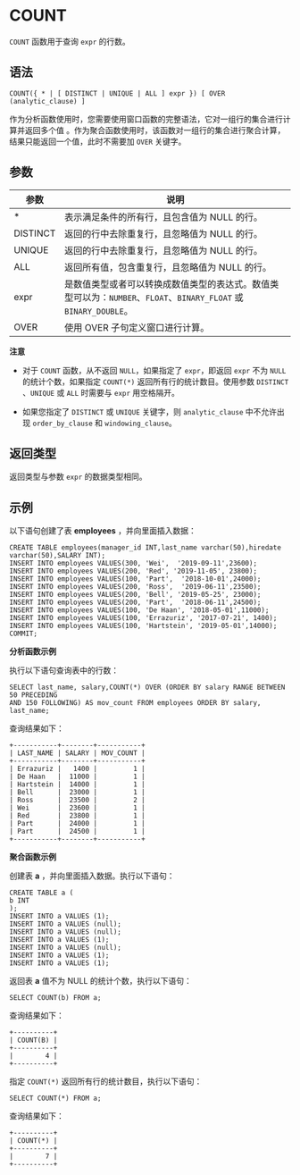 COUNT 
==========================



`COUNT` 函数用于查询 `expr` 的行数。

语法 
--------------

    COUNT({ * | [ DISTINCT | UNIQUE | ALL ] expr }) [ OVER (analytic_clause) ]



作为分析函数使用时，您需要使用窗口函数的完整语法，它对一组行的集合进行计算并返回多个值 。作为聚合函数使用时，该函数对一组行的集合进行聚合计算，结果只能返回一个值，此时不需要加 `OVER` 关键字。

参数 
--------------



|    参数    |                                       说明                                        |
|----------|---------------------------------------------------------------------------------|
| \*       | 表示满足条件的所有行，且包含值为 NULL 的行。                                                       |
| DISTINCT | 返回的行中去除重复行，且忽略值为 NULL 的行。                                                       |
| UNIQUE   | 返回的行中去除重复行，且忽略值为 NULL 的行。                                                       |
| ALL      | 返回所有值，包含重复行，且忽略值为 NULL 的行。                                                      |
| expr     | 是数值类型或者可以转换成数值类型的表达式。数值类型可以为：`NUMBER`、`FLOAT`、`BINARY_FLOAT` 或 `BINARY_DOUBLE`。 |
| OVER     | 使用 OVER 子句定义窗口进行计算。                                                             |


**注意**



* 对于 `COUNT` 函数，从不返回 `NULL`，如果指定了 `expr`，即返回 `expr` 不为 `NULL` 的统计个数，如果指定 `COUNT(*)` 返回所有行的统计数目。使用参数 `DISTINCT` 、`UNIQUE` 或 `ALL` 时需要与 `expr` 用空格隔开。

  

* 如果您指定了 `DISTINCT` 或 `UNIQUE` 关键字，则 `analytic_clause` 中不允许出现 `order_by_clause` 和 `windowing_clause`。

  




返回类型 
----------------

返回类型与参数 `expr` 的数据类型相同。

示例 
--------------

以下语句创建了表 **employees** ，并向里面插入数据：

    CREATE TABLE employees(manager_id INT,last_name varchar(50),hiredate varchar(50),SALARY INT);
    INSERT INTO employees VALUES(300, 'Wei',  '2019-09-11',23600);     
    INSERT INTO employees VALUES(200, 'Red', '2019-11-05', 23800);
    INSERT INTO employees VALUES(100, 'Part',  '2018-10-01',24000);     
    INSERT INTO employees VALUES(200, 'Ross',  '2019-06-11',23500);     
    INSERT INTO employees VALUES(200, 'Bell', '2019-05-25', 23000);
    INSERT INTO employees VALUES(200, 'Part',  '2018-06-11',24500);    
    INSERT INTO employees VALUES(100, 'De Haan', '2018-05-01',11000);      
    INSERT INTO employees VALUES(100, 'Errazuriz', '2017-07-21', 1400);
    INSERT INTO employees VALUES(100, 'Hartstein', '2019-05-01',14000);     
    COMMIT;



**分析函数示例** 

执行以下语句查询表中的行数：

    SELECT last_name, salary,COUNT(*) OVER (ORDER BY salary RANGE BETWEEN 50 PRECEDING 
    AND 150 FOLLOWING) AS mov_count FROM employees ORDER BY salary, last_name;



查询结果如下：

    +-----------+--------+-----------+
    | LAST_NAME | SALARY | MOV_COUNT |
    +-----------+--------+-----------+
    | Errazuriz |   1400 |         1 |
    | De Haan   |  11000 |         1 |
    | Hartstein |  14000 |         1 |
    | Bell      |  23000 |         1 |
    | Ross      |  23500 |         2 |
    | Wei       |  23600 |         1 |
    | Red       |  23800 |         1 |
    | Part      |  24000 |         1 |
    | Part      |  24500 |         1 |
    +-----------+--------+-----------+



**聚合函数示例** 

创建表 **a** ，并向里面插入数据。执行以下语句：

    CREATE TABLE a (
    b INT
    );
    INSERT INTO a VALUES (1);
    INSERT INTO a VALUES (null);
    INSERT INTO a VALUES (null);
    INSERT INTO a VALUES (1);
    INSERT INTO a VALUES (null);
    INSERT INTO a VALUES (1);
    INSERT INTO a VALUES (1);



返回表 **a** 值不为 NULL 的统计个数，执行以下语句：

    SELECT COUNT(b) FROM a;



查询结果如下：

    +----------+
    | COUNT(B) |
    +----------+
    |        4 |
    +----------+



指定 `COUNT(*)` 返回所有行的统计数目，执行以下语句：

    SELECT COUNT(*) FROM a;



查询结果如下：

    +----------+
    | COUNT(*) |
    +----------+
    |        7 |
    +----------+


